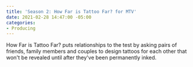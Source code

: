 ```yaml
---
title: 'Season 2: How Far is Tattoo Far? for MTV'
date: 2021-02-28 14:47:00 -05:00
categories:
- Producing
---
```


How Far is Tattoo Far? puts relationships to the test by asking pairs of friends, family members and couples to design tattoos for each other that won't be revealed until after they've been permanently inked.